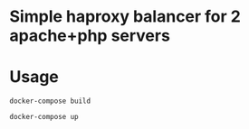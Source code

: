 # Simple haproxy balancer for 2 apache+php servers

# Usage
```docker-compose build```

```docker-compose up```
